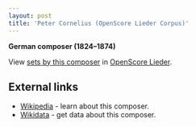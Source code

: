 ```yaml
---
layout: post
title: 'Peter Cornelius (OpenScore Lieder Corpus)'
---
```


__German composer (1824–1874)__

View [sets by this composer] in [OpenScore Lieder].

[sets by this composer]: https://musescore.com/openscore-lieder-corpus/sets?order=title&text=Cornelius,+Peter
[OpenScore Lieder]: https://musescore.com/openscore-lieder-corpus

## External links

- [Wikipedia] - learn about this composer.
- [Wikidata] - get data about this composer.

[Wikipedia]: https://en.wikipedia.org/wiki/Peter_Cornelius
[Wikidata]: https://www.wikidata.org/wiki/Q57257
